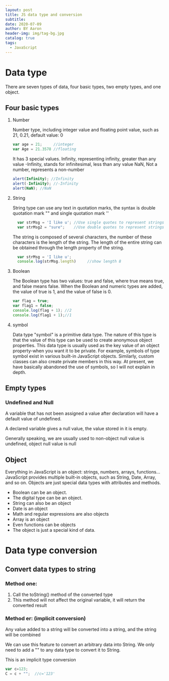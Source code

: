```yaml
---
layout: post
title: JS data type and conversion
subtitle:
date: 2020-07-09
author: BY Aaron
header-img: img/tag-bg.jpg
catalog: true
tags:
  - JavaScript
---
```

# Data type
There are seven types of data, four basic types, two empty types, and one object.
## Four basic types
  1. Number
  
      Number type, including integer value and floating point value, such as 21, 0.21, default value: 0
      ```JavaScript
      var age = 21;     //integer
      var Age = 21.3578 //floating
      ```
      It has 3 special values.
Infinity, representing infinity, greater than any value
-Infinity, stands for infinitesimal, less than any value
NaN, Not a number, represents a non-number
      ```javascript
      alert(Infinity); //Infinity
      alert(-Infinity); //-Infinity
      alert(NaN); //NaN
      ```
  1. String
   
      String type can use any text in quotation marks, the syntax is double quotation mark "" and single quotation mark ''
      ```javascript
        var strMsg = 'I like u'; //Use single quotes to represent strings
        var strMsg2 = "sure";    //Use double quotes to represent strings
      ```
      The string is composed of several characters, the number of these characters is the length of the string. The length of the entire string can be obtained through the length property of the string.
      ```javascript
        var strMsg = 'I like u';
        console.log(strMsg.length)     //show length 8
      ```
  2. Boolean
   
      The Boolean type has two values: true and false, where true means true, and false means false. When the Boolean and numeric types are added, the value of true is 1, and the value of false is 0.
      ```javascript
      var flag = true;  
      var flag1 = false;
      console.log(flag + 1); //2
      console.log(flag1 + 1);//1
      ```
  3. symbol

      Data type "symbol" is a primitive data type. The nature of this type is that the value of this type can be used to create anonymous object properties. This data type is usually used as the key value of an object property-when you want it to be private. For example, symbols of type symbol exist in various built-in JavaScript objects. Similarly, custom classes can also create private members in this way.
      At present, we have basically abandoned the use of symbols, so I will not explain in depth.
## Empty types
### Undefined and Null
A variable that has not been assigned a value after declaration will have a default value of undefined.

A declared variable gives a null value, the value stored in it is empty.

Generally speaking, we are usually used to non-object null value is undefined, object null value is null
## Object
Everything in JavaScript is an object: strings, numbers, arrays, functions...
JavaScript provides multiple built-in objects, such as String, Date, Array, and so on. Objects are just special data types with attributes and methods.
* Boolean can be an object.
* The digital type can be an object.
* String can also be an object
* Date is an object
* Math and regular expressions are also objects
* Array is an object
* Even functions can be objects
* The object is just a special kind of data.
# Data type conversion
## Convert data types to string
### Method one:
1. Call the toString() method of the converted type
2. This method will not affect the original variable, it will return the converted result
### Method er: (implicit conversion)
Any value added to a string will be converted into a string, and the string will be combined

We can use this feature to convert an arbitrary data into String.  We only need to add a "" to any data type to convert it to String.

This is an implicit type conversion
  ```javascript
  var c=123;
  C = c + "";  //c='123'
  ```

